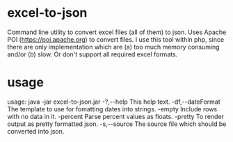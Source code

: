 # excel-to-json
Command line utility to convert excel files (all of them) to json. Uses Apache POI (https://poi.apache.org) to convert files. I use this tool within php, since there are only implementation which are (a) too much memory consuming and/or (b) slow. Or don't support all required excel formats. 

# usage
usage: java -jar excel-to-json.jar
 -?,--help           This help text.
 -df,--dateFormat    The template to use for fomatting dates into strings.
 -empty              Include rows with no data in it.
 -percent            Parse percent values as floats.
 -pretty             To render output as pretty formatted json.
 -s,--source <arg>   The source file which should be converted into json.
                          

